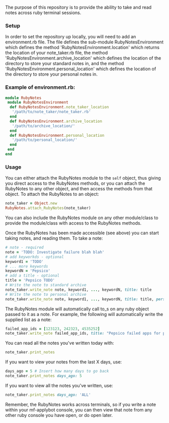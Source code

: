 The purpose of this repository is to provide the ability to take and read notes across ruby terminal sessions.

### Setup
In order to set the repository up locally, you will need to add an environment.rb file. The file defines the sub-module RubyNotesEnvironment which defines the method 'RubyNotesEnvironment.location' which returns the location of your note_taker.rb file, the method 'RubyNotesEnvironment.archive_location' which defines the location of the directory to store your standard notes in, and the method 'RubyNotesEnvironment.personal_location' which defines the location of the directory to store your personal notes in.

### Example of environment.rb:
```ruby
module RubyNotes
 module RubyNotesEnvironment
  def RubyNotesEnvironment.note_taker_location
   '/path/to/note_taker/note_taker.rb'
  end
  def RubyNotesEnvironment.archive_location
   '/path/to/archive_location/'
  end
  def RubyNotesEnvironment.personal_location
   '/path/to/personal_location/'
  end
 end
end
```

### Usage
You can either attach the RubyNotes module to the `self` object, thus giving you direct access to the RubyNotes methods, or you can attach the RubyNotes to any other object, and then access the methods from that object.
To attach the RubyNotes to an object:
```ruby
note_taker = Object.new
RubyNotes.attach_RubyNotes(note_taker)
```
You can also include the RubyNotes module on any other module/class to provide the module/class with access to the RubyNotes methods.

Once the RubyNotes has been made accessible (see above) you can start taking notes, and reading them. To take a note:
```ruby
# note - required
note = 'TODO: Investigate failure blah blah'
# add keyworkds - optional
keyword1 = 'TODO'
# ... more keywords
keywordN = 'Pepsico'
# add a title - optional
title = 'Pepsico TODO'
# Write the note to standard archive
note_taker.write_note note, keyword1, ..., keywordN, title: title
# Write the note to personal archive
note_taker.write_note note, keyword1, ..., keywordN, title: title, personal: true
```

The RubyNotes module will automatically call to_s on any ruby object passed to it as a note. For example, the following will automatically write the supplied list as a note:
```ruby
failed_app_ids = [123123, 242323, 4535252]
note_taker.write_note failed_app_ids, title: "Pepsico failed apps for problem Foo"
```

You can read all the notes you've written today with:
```ruby
note_taker.print_notes
```

If you want to view your notes from the last X days, use:
```ruby
days_ago = 5 # Insert how many days to go back
note_taker.print_notes days_ago: 5
```

If you want to view all the notes you've written, use:
```ruby
note_taker.print_notes days_ago: 'ALL'
```

Remember, the RubyNotes works across terminals, so if you write a note within your mf-applybot console, you can then view that note from any other ruby console you have open, or do open later.
